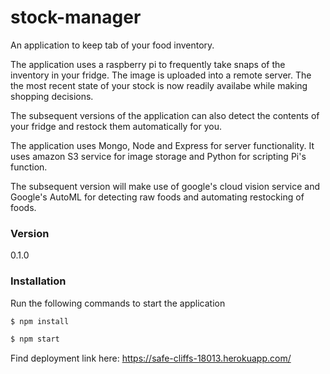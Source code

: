 # stock-manager
An application to keep tab of your food inventory.

The application uses a raspberry pi to frequently take snaps of the inventory in your fridge. The image is uploaded into a remote server.
The the most recent state of your stock is now readily availabe while making shopping decisions.

The subsequent versions of the application can also detect the contents of your fridge and restock them automatically for you.

The application uses Mongo, Node and Express for server functionality. It uses amazon S3 service for image storage and Python for scripting Pi's function.

The subsequent version will make use of google's cloud vision service and Google's AutoML for detecting raw foods and automating restocking of foods.

### Version
0.1.0

### Installation

Run the following commands to start the application

```sh
$ npm install
```
```sh
$ npm start
```

Find deployment link here: https://safe-cliffs-18013.herokuapp.com/






